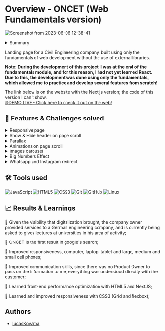 # Overview - ONCET (Web Fundamentals version)
![Screenshot from 2023-06-06 12-38-41](https://github.com/lucasKoyama/onCET/assets/121680414/421d29c8-a136-4083-b179-0a2059d273ba)
<!--
Think of the STAR + Hero Journey description for the entire README:
1. Situation: begin with the situation, what it aims to solve, and what the common problem is.
2. Tasks: What were my responsibilities? What challenges were I responsible for?
3. Action: What did I do to solve the challenge?
4. Results: solutions developed, value brought to the company, and users.
-->
<!-- SITUATION / COMMON PROBLEM -->
<details>
  <summary>Summary</summary>

  1. [Overview](https://github.com/lucasKoyama/onCET?tab=readme-ov-file#overview---oncet-web-fundamentals-version)
  2. [Features & Challenges solved](https://github.com/lucasKoyama/onCET?tab=readme-ov-file#-features--challenges-solved)
  3. [Tools used](https://github.com/lucasKoyama/onCET?tab=readme-ov-file#%EF%B8%8F-tools-used)
  4. [Results](https://github.com/lucasKoyama/onCET?tab=readme-ov-file#-results--learnings)
  5. [Authors](https://github.com/lucasKoyama/onCET?tab=readme-ov-file#authors)
</details>
<p>
Landing page for a Civil Engineering company, built using only the fundamentals of web development without the use of external libraries.

**Note: During the development of this project, I was at the end of the fundamentals module, and for this reason, I had not yet learned React. Due to this, the development was done using only the fundamentals, which allowed me to practice and develop several features from scratch!**
</p>

The link below is on the website with the Next.js version; the code of this version I can't show.<br>
<a href="https://www.oncet.com.br/">
🌐DEMO LIVE - Click here to check it out on the web!
</a>

## 📌 Features & Challenges solved
<!-- TASKS / CHALLENGES -->
<details>
  <summary>Responsive page</summary>
The page was developed responsively, adapting to different screen sizes and devices. This ensures a consistent and pleasant experience for users, regardless of the device they are using.
</details>

<details>
  <summary>Show & Hide header on page scroll</summary>
The page header is hidden when scrolling down and displayed again when scrolling up. This provides a more immersive experience and allows page content to be viewed without distractions.
</details>

<details>
  <summary>Parallax</summary>

I used the parallax effect at the beginning of the landing page. This creates a sense of depth and movement as the user scrolls through the page. Parallax is applied to elements such as background images, creating an attractive visual effect that keeps the user's attention on the page.
</details>

<details>
  <summary>Animations on page scroll</summary>

I added subtle animations to page elements as the user scrolls through the content. These animations help guide the user's attention and make the experience more dynamic and engaging.
</details>

<details>
  <summary>Images carousel</summary>

I implemented an image carousel that displays different projects carried out by the Civil Engineering company. Users can navigate through images using the carousel controls. This allows the company to showcase its expertise and projects in an interactive way.
</details>

<details>
  <summary>Big Numbers Effect</summary>

I included a "Big Numbers" effect to highlight the company's achievements in large numbers. These numbers are displayed in an animated way, catching the user's attention and conveying the company's experience and credibility.
</details>

<details>
  <summary>Whatsapp and Instagram redirect</summary>

I added redirect buttons for the company's WhatsApp and Instagram. By clicking these buttons, users are redirected to the respective platforms, allowing them to easily get in touch or access more information about the company.
</details>

## 🛠️ Tools used
<!-- ACTION -->
<!-- SKILL_BADGE/NAME: DESCRIPTION WHY IT WAS USED -->

![JavaScript](https://img.shields.io/badge/javascript-%23323330.svg?style=for-the-badge&logo=javascript&logoColor=%23F7DF1E)
![HTML5](https://img.shields.io/badge/html5-%23E34F26.svg?style=for-the-badge&logo=html5&logoColor=white)
![CSS3](https://img.shields.io/badge/css3-%231572B6.svg?style=for-the-badge&logo=css3&logoColor=white)
![Git](https://img.shields.io/badge/git-%23F05033.svg?style=for-the-badge&logo=git&logoColor=white)
![GitHub](https://img.shields.io/badge/github-%23121011.svg?style=for-the-badge&logo=github&logoColor=white)
![Linux](https://img.shields.io/badge/Linux-FCC624?style=for-the-badge&logo=linux&logoColor=black)
   
## 📈 Results & Learnings
<!-- RESULTS / USAGES / HOW TO USE -->
<p>
🎯 Given the visibility that digitalization brought, the company owner provided services to a German engineering company, and is currently being asked to gives lectures at universities in his area of activity;
</p>
<p>
🎯 ONCET is the first result in google's search;
</p>
<p>
🎯 Improved responsiveness, computer, laptop, tablet and large, medium and small cell phones;
</p>
<p>
🎯 Improved communication skills, since there was no Product Owner to pass on the information to me, everything was understood directly with the customer;
</p>
<p>
🎯 Learned front-end performance optimization with HTML5 and NextJS;
</p>
<p>
🎯 Learned and improved responsiveness with CSS3 (Grid and flexbox);
</p>

## Authors
- [lucasKoyama](https://github.com/lucasKoyama)



